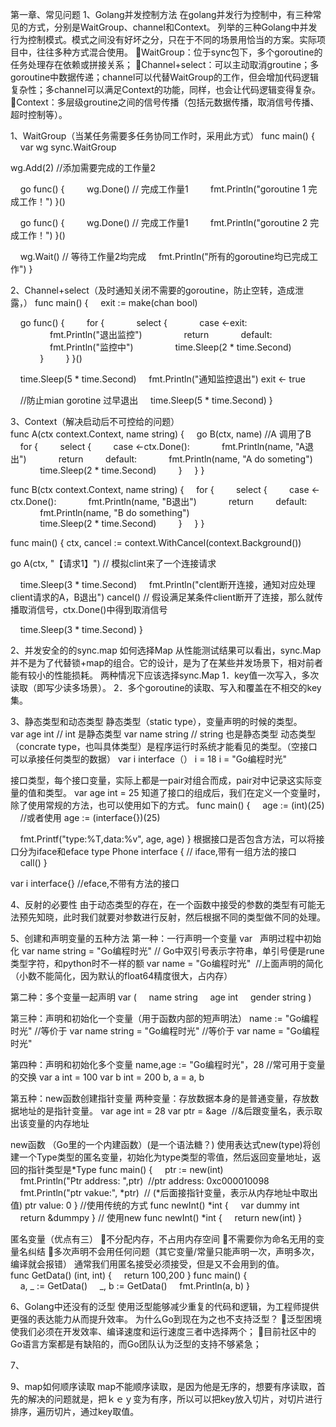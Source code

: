 第一章、常见问题
1、Golang并发控制方法
在golang并发行为控制中，有三种常见的方式，分别是WaitGroup、channel和Context。
列举的三种Golang中并发行为控制模式。模式之间没有好坏之分，只在于不同的场景用恰当的方案。实际项目中，往往多种方式混合使用。
WaitGroup：位于sync包下，多个goroutine的任务处理存在依赖或拼接关系；
Channel+select：可以主动取消groutine；多goroutine中数据传递；channel可以代替WaitGroup的工作，但会增加代码逻辑复杂性；多channel可以满足Context的功能，同样，也会让代码逻辑变得复杂。
Context：多层级groutine之间的信号传播（包括元数据传播，取消信号传播、超时控制等）。

1、WaitGroup（当某任务需要多任务协同工作时，采用此方式）
func main() {
    var wg sync.WaitGroup

wg.Add(2) //添加需要完成的工作量2

    go func() {
        wg.Done() // 完成工作量1
        fmt.Println("goroutine 1 完成工作！")
}()

    go func() {
        wg.Done() // 完成工作量1
        fmt.Println("goroutine 2 完成工作！")
}()

    wg.Wait() // 等待工作量2均完成
    fmt.Println("所有的goroutine均已完成工作")
}

2、Channel+select（及时通知关闭不需要的goroutine，防止空转，造成泄露，）
func main() {
    exit := make(chan bool)

    go func() {
        for {
            select {
            case <-exit:
                fmt.Println("退出监控")
                return
            default:
                fmt.Println("监控中")
                time.Sleep(2 * time.Second)
            }
        }
}()

    time.Sleep(5 * time.Second)
    fmt.Println("通知监控退出")
exit <- true

    //防止mian gorotine 过早退出
    time.Sleep(5 * time.Second)
}

3、Context（解决启动后不可控给的问题）
func A(ctx context.Context, name string) {
    go B(ctx, name) //A 调用了B
    for {
        select {
        case <-ctx.Done():
            fmt.Println(name, "A退出")
            return
        default:
            fmt.Println(name, "A do someting")
            time.Sleep(2 * time.Second)
        }
    }
}

func B(ctx context.Context, name string) {
    for {
        select {
        case <-ctx.Done():
            fmt.Println(name, "B退出")
            return
        default:
            fmt.Println(name, "B do something")
            time.Sleep(2 * time.Second)
        }
    }
}

func main() {
ctx, cancel := context.WithCancel(context.Background())

go A(ctx, "【请求1】") // 模拟clint来了一个连接请求

    time.Sleep(3 * time.Second)
    fmt.Println("clent断开连接，通知对应处理client请求的A，B退出")
cancel() // 假设满足某条件client断开了连接，那么就传播取消信号，ctx.Done()中得到取消信号

    time.Sleep(3 * time.Second)
}


2、并发安全的的sync.map
如何选择Map
从性能测试结果可以看出，sync.Map并不是为了代替锁+map的组合。它的设计，是为了在某些并发场景下，相对前者能有较小的性能损耗。
两种情况下应该选择sync.Map
1．key值一次写入，多次读取（即写少读多场景）。
2．多个goroutine的读取、写入和覆盖在不相交的key集。

3、静态类型和动态类型
静态类型（static type），变量声明的时候的类型。
var age int // int 是静态类型
var name string // string 也是静态类型
动态类型（concrate type，也叫具体类型）是程序运行时系统才能看见的类型。（空接口可以承接任何类型的数据）
var i interface（）
i = 18
i = "Go编程时光"

接口类型，每个接口变量，实际上都是一pair对组合而成，pair对中记录这实际变量的值和类型。
var age int = 25
知道了接口的组成后，我们在定义一个变量时，除了使用常规的方法，也可以使用如下的方式。
func main() {
    age := (int)(25)
    //或者使用 age := (interface{})(25)

    fmt.Printf("type:%T,data:%v", age, age)
}
根据接口是否包含方法，可以将接口分为iface和eface
type Phone interface { // iface,带有一组方法的接口
    call()
}

var i interface{} //eface,不带有方法的接口


4、反射的必要性
由于动态类型的存在，在一个函数中接受的参数的类型有可能无法预先知晓，此时我们就要对参数进行反射，然后根据不同的类型做不同的处理。

5、创建和声明变量的五种方法
第一种：一行声明一个变量
var <name> <type>
声明过程中初始化
var name string = "Go编程时光" // Go中双引号表示字符串，单引号便是rune类型字符，和python时不一样的额
var name = "Go编程时光"  //上面声明的简化（小数不能简化，因为默认的float64精度很大，占内存）

第二种：多个变量一起声明
var (
    name string
    age int
    gender string
)

第三种：声明和初始化一个变量（用于函数内部的短声明法）
name := "Go编程时光"
//等价于
var name string = "Go编程时光"
//等价于
var name = "Go编程时光"

第四种：声明和初始化多个变量
name,age := "Go编程时光"，28
//常可用于变量的交换
var a int = 100
var b int = 200
b, a = a, b

第五种：new函数创建指针变量
两种变量：存放数据本身的是普通变量，存放数据地址的是指针变量。
var age int = 28
var ptr = &age  //&后跟变量名，表示取出该变量的内存地址


new函数
（Go里的一个内建函数）(是一个语法糖？)
使用表达式new(type)将创建一个Type类型的匿名变量，初始化为type类型的零值，然后返回变量地址，返回的指针类型是*Type
func main() {
    ptr := new(int)
    fmt.Println("Ptr address: ",ptr)  //ptr address: 0xc000010098
    fmt.Println("ptr vakue:", *ptr)  // (*后面接指针变量，表示从内存地址中取出值) ptr value: 0
}
//使用传统的方式
func newInt() *int {
    var dummy int
    return &dummpy
}
// 使用new
func newInt() *int {
    return new(int)
}


匿名变量（优点有三）
不分配内存，不占用内存空间
不需要你为命名无用的变量名纠结
多次声明不会用任何问题（其它变量/常量只能声明一次，声明多次，编译就会报错）
通常我们用匿名接受必须接受，但是又不会用到的值。
func GetData() (int, int) {
    return 100,200
}
func main() {
    a, _ := GetData()
    _, b := GetData()
    fmt.Println(a, b)
}

6、Golang中还没有的泛型
使用泛型能够减少重复的代码和逻辑，为工程师提供更强的表达能力从而提升效率。
为什么Go到现在为之也不支持泛型？
泛型困境使我们必须在开发效率、编译速度和运行速度三者中选择两个；
目前社区中的Go语言方案都是有缺陷的，而Go团队认为泛型的支持不够紧急；

7、

9、map如何顺序读取
map不能顺序读取，是因为他是无序的，想要有序读取，首先的解决的问题就是，把ｋｅｙ变为有序，所以可以把key放入切片，对切片进行排序，遍历切片，通过key取值。

